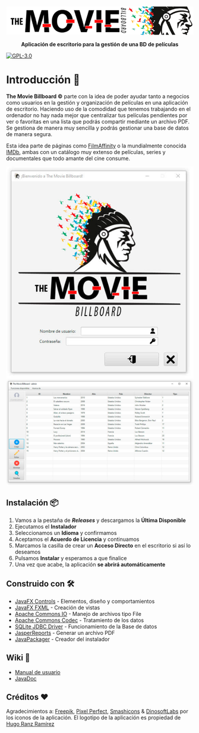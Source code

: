 <p align="center"><img src="docs/github_images/header.png" width=""/></p>
<p align="center"><strong>Aplicación de escritorio para la gestión de una BD de películas</strong></p>

[![GPL-3.0](https://img.shields.io/badge/license-GPL--3.0-%250778B9.svg)](https://www.gnu.org/licenses/gpl-3.0.html)



# Introducción 🚀

**The Movie Billboard ©** parte con la idea de poder ayudar tanto a negocios como usuarios en la gestión y organización de películas en una aplicación de escritorio. Haciendo uso de la comodidad que tenemos trabajando en el ordenador no hay nada mejor que centralizar tus películas pendientes por ver o favoritas en una lista que podrás compartir mediante un archivo PDF. Se gestiona de manera muy sencilla y podrás gestionar una base de datos de manera segura. 

Esta idea parte de páginas como [FilmAffinity](https://www.filmaffinity.com/es/main.html) o la mundialmente conocida [IMDb](https://www.imdb.com), ambas con un catálogo muy extenso de películas, series y documentales que todo amante del cine consume.

<p align="center">
<img src="docs/github_images/login_preview.png" width=""/>
<img src="docs/github_images/main_preview.png" width=""/>
</p>



## Instalación 📦

1. Vamos a la pestaña de ***Releases*** y descargamos la **Última Disponible**
2. Ejecutamos el **Instalador**
3. Seleccionamos un **Idioma** y confirmamos
4. Aceptamos el **Acuerdo de Licencia** y continuamos
5. Marcamos la casilla de crear un **Acceso Directo** en el escritorio si así lo deseamos
6. Pulsamos **Instalar** y esperamos a que finalice
7. Una vez que acabe, la aplicación **se abrirá automáticamente**



## Construido con 🛠️

- [JavaFX Controls](https://mvnrepository.com/artifact/org.openjfx/javafx-controls) - Elementos, diseño y comportamientos
- [JavaFX FXML](https://mvnrepository.com/artifact/org.openjfx/javafx-fxml) - Creación de vistas
- [Apache Commons IO](https://mvnrepository.com/artifact/commons-io/commons-io) - Manejo de archivos tipo File
- [Apache Commons Codec](https://mvnrepository.com/artifact/commons-codec/commons-codec) - Tratamiento de los datos
- [SQLite JDBC Driver](https://github.com/xerial/sqlite-jdbc) - Funcionamiento de la Base de datos
- [JasperReports](https://mvnrepository.com/artifact/jasperreports/jasperreports) - Generar un archivo PDF
- [JavaPackager](https://github.com/fvarrui/JavaPackager) - Creador del instalador



## Wiki 📖

- [Manual de usuario](https://github.com/Ayoamaro/TheMovieBillboard/blob/main/USERMANUAL.md)
- [JavaDoc](https://github.com/Ayoamaro/TheMovieBillboard/tree/main/docs/javadoc)



## Créditos ❤️

Agradecimientos a: [Freepik](https://www.flaticon.es/autores/freepik), [Pixel Perfect](https://www.flaticon.es/autores/pixel-perfect), [Smashicons](https://www.flaticon.es/autores/smashicons) & [DinosoftLabs](https://www.flaticon.es/autores/dinosoftlabs) por los iconos de la aplicación. El logotipo de la aplicación es propiedad de [Hugo Ranz Ramírez](https://www.domestika.org/fr/hugo_ranz)
